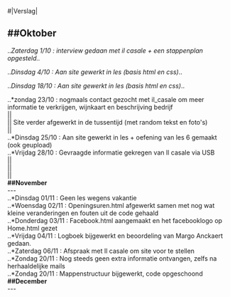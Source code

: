 

#|Verslag|




##**Oktober**
---
..*Zaterdag 1/10 : interview gedaan met il casale + een stappenplan opgesteld..*

..*Dinsdag 4/10 : Aan site gewerkt in les (basis html en css)*..

..*Dinsdag 18/10 :  Aan site gewerkt in les (basis html en css)*..

..*zondag   23/10 : nogmaals contact gezocht met il_casale om meer informatie te verkrijgen, wijnkaart en beschrijving bedrijf
<br> ||
<br> ||      Site verder afgewerkt in de tussentijd (met random tekst en foto's)
<br> ||
<br> ..*Dinsdag 25/10 :  Aan site gewerkt in les + oefening van les 6 gemaakt (ook geupload)
<br> ..*Vrijdag 28/10 : Gevraagde informatie gekregen van Il casale via USB
<br> ||
<br> ||
<br> ||
<br>**##November**
<br>---
<br> ..*Dinsdag 01/11 : Geen les wegens vakantie
<br> ..*Woensdag 02/11 : Openingsuren.html afgewerkt samen met nog wat kleine veranderingen en fouten uit de code gehaald
<br> ..*Donderdag 03/11 : Facebook.html aangemaakt en het facebooklogo op Home.html gezet
<br> ..*Vrijdag 04/11 : Logboek bijgewerkt en beoordeling van Margo Anckaert gedaan. 
<br> ..*Zaterdag 06/11 : Afspraak met Il casale om site voor te stellen
<br> ..*Zondag 20/11 : Nog steeds geen extra informatie ontvangen, zelfs na herhaaldelijke mails
<br> ..*Zondag 20/11 : Mappenstructuur bijgewerkt, code opgeschoond
<br>**##December**
<br>---
<br>
<br>
<br>
<br>

